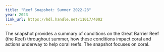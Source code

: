 ```yaml
---
title: "Reef Snapshot: Summer 2022-23"
year: 2023
link_url: https://hdl.handle.net/11017/4002
---
```


The snapshot provides a summary of conditions on the Great Barrier Reef (the Reef) throughout summer, 
how these conditions impact coral and actions underway to help coral reefs. The snapshot focuses 
on coral.
